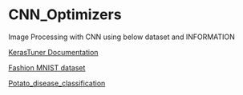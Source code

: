# CNN_Optimizers
Image Processing with CNN using below dataset and INFORMATION

[KerasTuner Documentation](https://keras.io/keras_tuner/)

[Fashion MNIST dataset](https://www.kaggle.com/datasets/zalando-research/fashionmnist?resource=download)

[Potato_disease_classification](https://www.kaggle.com/datasets/arjuntejaswi/plant-village?resource=download)



